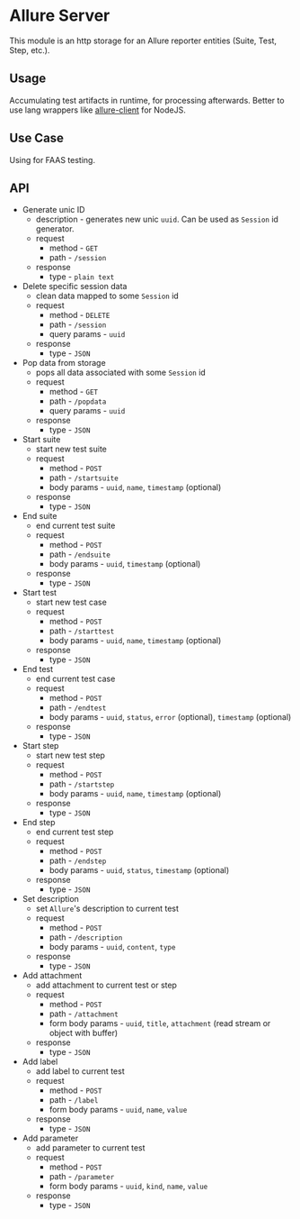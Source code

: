 # Allure Server

This module is an http storage for an Allure reporter entities (Suite, Test, Step, etc.).

## Usage
Accumulating test artifacts in runtime, for processing afterwards.
Better to use lang wrappers like [allure-client](https://github.com/KnowledgeExpert/allure-client) for NodeJS.

## Use Case
Using for FAAS testing.


## API
* Generate unic ID
  * description - generates new unic `uuid`. Can be used as `Session` id generator.
  * request
    * method - `GET`
    * path - `/session`
  * response
    * type - `plain text`
* Delete specific session data
  * clean data mapped to some `Session` id
  * request
    * method - `DELETE`
    * path - `/session`
    * query params - `uuid`
  * response
    * type - `JSON`
* Pop data from storage
  * pops all data associated with some `Session` id
  * request
    * method - `GET`
    * path - `/popdata`
    * query params - `uuid`
  * response
    * type - `JSON`
* Start suite
  * start new test suite
  * request
    * method - `POST`
    * path - `/startsuite`
    * body params - `uuid`, `name`, `timestamp` (optional)
  * response
    * type - `JSON`
* End suite
  * end current test suite
  * request
    * method - `POST`
    * path - `/endsuite`
    * body params - `uuid`, `timestamp` (optional)
  * response
    * type - `JSON`
* Start test
  * start new test case
  * request
    * method - `POST`
    * path - `/starttest`
    * body params - `uuid`, `name`, `timestamp` (optional)
  * response
    * type - `JSON`
* End test
  * end current test case
  * request
    * method - `POST`
    * path - `/endtest`
    * body params - `uuid`, `status`, `error` (optional), `timestamp` (optional)
  * response
    * type - `JSON`
* Start step
  * start new test step
  * request
    * method - `POST`
    * path - `/startstep`
    * body params - `uuid`, `name`, `timestamp` (optional)
  * response
    * type - `JSON`
* End step
  * end current test step
  * request
    * method - `POST`
    * path - `/endstep`
    * body params - `uuid`, `status`, `timestamp` (optional)
  * response
    * type - `JSON`
* Set description
  * set `Allure`'s description to current test
  * request
    * method - `POST`
    * path - `/description`
    * body params - `uuid`, `content`, `type`
  * response
    * type - `JSON`
* Add attachment
  * add attachment to current test or step
  * request
    * method - `POST`
    * path - `/attachment`
    * form body params - `uuid`, `title`, `attachment` (read stream or object with buffer)
  * response
    * type - `JSON`
* Add label
  * add label to current test
  * request
    * method - `POST`
    * path - `/label`
    * form body params - `uuid`, `name`, `value`
  * response
    * type - `JSON`
* Add parameter
  * add parameter to current test
  * request
    * method - `POST`
    * path - `/parameter`
    * form body params - `uuid`, `kind`, `name`, `value`
  * response
    * type - `JSON`
